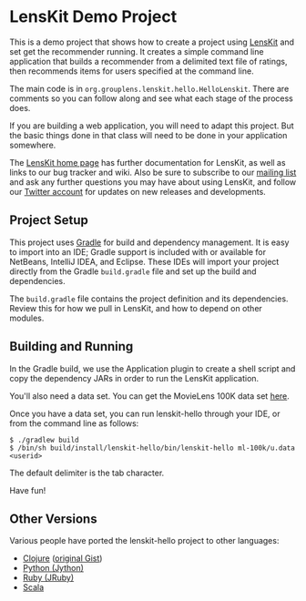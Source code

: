 # LensKit Demo Project

This is a demo project that shows how to create a project using [LensKit][] and set
get the recommender running.  It creates a simple command line application that
builds a recommender from a delimited text file of ratings, then recommends items
for users specified at the command line.

The main code is in `org.grouplens.lenskit.hello.HelloLenskit`. There are comments
so you can follow along and see what each stage of the process does.

If you are building a web application, you will need to adapt this project. But the
basic things done in that class will need to be done in your application somewhere.

The [LensKit home page][LensKit] has further documentation for LensKit, as well as
links to our bug tracker and wiki. Also be sure to subscribe to our [mailing list][]
and ask any further questions you may have about using LensKit, and follow our
[Twitter account][LensKitRS] for updates on new releases and developments.

## Project Setup

This project uses [Gradle][gradle] for build and dependency management. It is
easy to import into an IDE; Gradle support is included with or available for
NetBeans, IntelliJ IDEA, and Eclipse.  These IDEs will import your project directly
from the Gradle `build.gradle` file and set up the build and dependencies.

The `build.gradle` file contains the project definition and its dependencies. Review
this for how we pull in LensKit, and how to depend on other modules.

## Building and Running

In the Gradle build, we use the Application plugin to create a shell script and copy
the dependency JARs in order to run the LensKit application.

[ML100K]: https://github.com/grouplens/lenskit/wiki/ML100K

You'll also need a data set.  You can get the MovieLens 100K data set [here][ML100K].

Once you have a data set, you can run lenskit-hello through your IDE, or from the command line
as follows:

    $ ./gradlew build
    $ /bin/sh build/install/lenskit-hello/bin/lenskit-hello ml-100k/u.data <userid>

The default delimiter is the tab character.

Have fun!

[LensKit]: http://lenskit.org
[gradle]: http://gradle.org
[mailing list]: https://wwws.cs.umn.edu/mm-cs/listinfo/lenskit
[LensKitRS]: http://twitter.com/LensKitRS

## Other Versions

Various people have ported the lenskit-hello project to other languages:

- [Clojure](https://github.com/dcj/clj-lenskit-hello) ([original Gist](https://gist.github.com/llasram/6472144))
- [Python (Jython)](http://pastie.org/8298159)
- [Ruby (JRuby)](https://gist.github.com/joshjordan/6446324)
- [Scala](https://github.com/matt-thomson/lenskit-hello-scala/)
